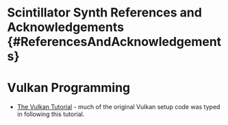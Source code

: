 Scintillator Synth References and Acknowledgements {#ReferencesAndAcknowledgements}
==================================================

# Vulkan Programming

  *  [The Vulkan Tutorial](https://vulkan-tutorial.com) - much of the original Vulkan setup code was typed in following
  this tutorial.

